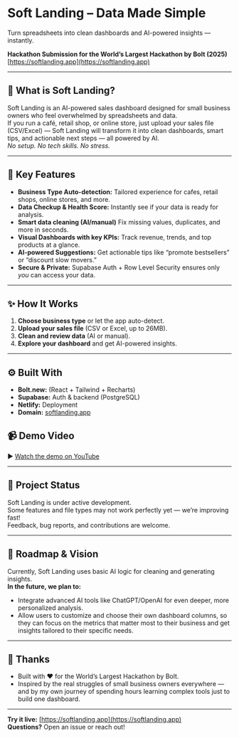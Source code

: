 # Soft Landing – Data Made Simple

Turn spreadsheets into clean dashboards and AI-powered insights — instantly.

**Hackathon Submission for the World’s Largest Hackathon by Bolt (2025)**  
[https://softlanding.app](https://softlanding.app)

---

## 🚀 What is Soft Landing?

Soft Landing is an AI-powered sales dashboard designed for small business owners who feel overwhelmed by spreadsheets and data.  
If you run a café, retail shop, or online store, just upload your sales file (CSV/Excel) — Soft Landing will transform it into clean dashboards, smart tips, and actionable next steps — all powered by AI.  
_No setup. No tech skills. No stress._

---

## 🌟 Key Features

- **Business Type Auto-detection:** Tailored experience for cafes, retail shops, online stores, and more.
- **Data Checkup & Health Score:** Instantly see if your data is ready for analysis.
- **Smart data cleaning (AI/manual)** Fix missing values, duplicates, and more in seconds.
- **Visual Dashboards with key KPIs:** Track revenue, trends, and top products at a glance.
- **AI-powered Suggestions:** Get actionable tips like “promote bestsellers” or “discount slow movers.”
- **Secure & Private:** Supabase Auth + Row Level Security ensures only *you* can access your data.
---

## ✨ How It Works

1. **Choose business type** or let the app auto-detect.
2. **Upload your sales file** (CSV or Excel, up to 26MB).
3. **Clean and review data** (AI or manual).
4. **Explore your dashboard** and get AI-powered insights.

---

## ⚙️ Built With

- **Bolt.new:** (React + Tailwind + Recharts)
- **Supabase:** Auth & backend (PostgreSQL)
- **Netlify:** Deployment
- **Domain:** [softlanding.app](https://softlanding.app)

## 📹 Demo Video

▶️ [Watch the demo on YouTube](https://youtu.be/EqP019RAO3U)

---

## 📝 Project Status

Soft Landing is under active development.  
Some features and file types may not work perfectly yet — we’re improving fast!  
Feedback, bug reports, and contributions are welcome.

---

## 🧭 Roadmap & Vision

Currently, Soft Landing uses basic AI logic for cleaning and generating insights.  
**In the future, we plan to:**
- Integrate advanced AI tools like ChatGPT/OpenAI for even deeper, more personalized analysis.
- Allow users to customize and choose their own dashboard columns, so they can focus on the metrics that matter most to their business and get insights tailored to their specific needs.

---

## 🙏 Thanks

- Built with ❤️ for the World’s Largest Hackathon by Bolt.
- Inspired by the real struggles of small business owners everywhere — and by my own journey of spending hours learning complex tools just to build one dashboard.
---

**Try it live:** [https://softlanding.app](https://softlanding.app)  
**Questions?** Open an issue or reach out!